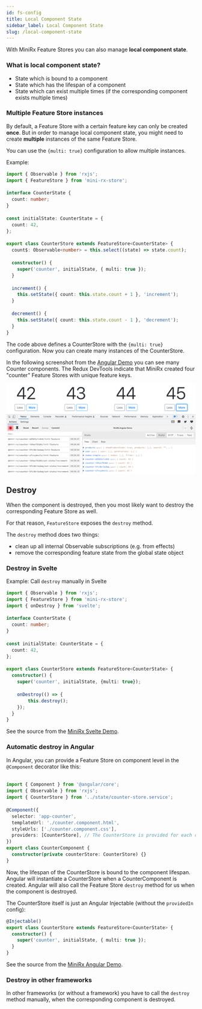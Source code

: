 ```yaml
---
id: fs-config
title: Local Component State
sidebar_label: Local Component State
slug: /local-component-state
---
```


With MiniRx Feature Stores you can also manage **local component state**.

### What is local component state?
- State which is bound to a component
- State which has the lifespan of a component
- State which can exist multiple times (if the corresponding component exists multiple times)

### Multiple Feature Store instances
By default, a Feature Store with a certain feature key can only be created **once**.
But in order to manage local component state, you might need to create **multiple** instances of the same Feature Store.

You can use the `{multi: true}` configuration to allow multiple instances.

Example:

```ts
import { Observable } from 'rxjs';
import { FeatureStore } from 'mini-rx-store';

interface CounterState {
  count: number;
}

const initialState: CounterState = {
  count: 42,
};

export class CounterStore extends FeatureStore<CounterState> {
  count$: Observable<number> = this.select((state) => state.count);

  constructor() {
    super('counter', initialState, { multi: true });
  }

  increment() {
    this.setState({ count: this.state.count + 1 }, 'increment');
  }

  decrement() {
    this.setState({ count: this.state.count - 1 }, 'decrement');
  }
}
```
The code above defines a CounterStore with the `{multi: true}` configuration.
Now you can create many instances of the CounterStore.

In the following screenshot from the [Angular Demo](https://angular-demo.mini-rx.io/#/counter) you can see many Counter components.
The Redux DevTools indicate that MiniRx created four "counter" Feature Stores with unique feature keys.

![Redux DevTools for MiniRx](/img/local-component-state-mini-rx.png)

## Destroy
When the component is destroyed, then you most likely want to destroy the corresponding Feature Store as well. 

For that reason, `FeatureStore` exposes the `destroy` method. 

The `destroy` method does two things:

- clean up all internal Observable subscriptions (e.g. from effects)
- remove the corresponding feature state from the global state object

### Destroy in Svelte

Example: Call `destroy` manually in Svelte

```ts 
import { Observable } from 'rxjs';
import { FeatureStore } from 'mini-rx-store';
import { onDestroy } from 'svelte';

interface CounterState {
  count: number;
}

const initialState: CounterState = {
  count: 42,
};

export class CounterStore extends FeatureStore<CounterState> {
  constructor() {
    super('counter', initialState, {multi: true});
    
    onDestroy(() => {
        this.destroy();
    });
  }
}
```
See the source from the [MiniRx Svelte Demo](https://github.com/spierala/mini-rx-svelte-demo/blob/master/frontend/src/modules/counter/components/state/counter-store.ts).

### Automatic destroy in Angular
In Angular, you can provide a Feature Store on component level in the `@Component` decorator like this: 

```ts

import { Component } from '@angular/core';
import { Observable } from 'rxjs';
import { CounterStore } from '../state/counter-store.service';

@Component({
  selector: 'app-counter',
  templateUrl: './counter.component.html',
  styleUrls: ['./counter.component.css'],
  providers: [CounterStore], // The CounterStore is provided for each counter component instance
})
export class CounterComponent {
  constructor(private counterStore: CounterStore) {}
}
```
Now, the lifespan of the CounterStore is bound to the component lifespan. 
Angular will instantiate a CounterStore when a CounterComponent is created.
Angular will also call the Feature Store `destroy` method for us when the component is destroyed.

The CounterStore itself is just an Angular Injectable (without the `providedIn` config):

```ts
@Injectable()
export class CounterStore extends FeatureStore<CounterState> {
  constructor() {
    super('counter', initialState, { multi: true });
  }
}
```

See the source from the [MiniRx Angular Demo](https://github.com/spierala/mini-rx-store/blob/master/apps/mini-rx-angular-demo/src/app/modules/counter/state/counter-store.service.ts).

### Destroy in other frameworks
In other frameworks (or without a framework) you have to call the `destroy` method manually, when the corresponding component is destroyed.
